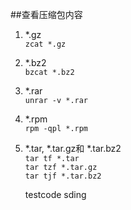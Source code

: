 ##查看压缩包内容
1. *.gz<br/>
 `zcat *.gz`
2. *.bz2<br/>
 `bzcat *.bz2`
3. *.rar<br/>
 `unrar -v *.rar`
4. *.rpm<br/>
 `rpm -qpl *.rpm`
5. \*.tar, \*.tar.gz和 \*.tar.bz2<br/>
 `tar tf *.tar`<br/>
 `tar tzf *.tar.gz`<br/>
 `tar tjf *.tar.bz2`<br/>

    testcode
    sding
